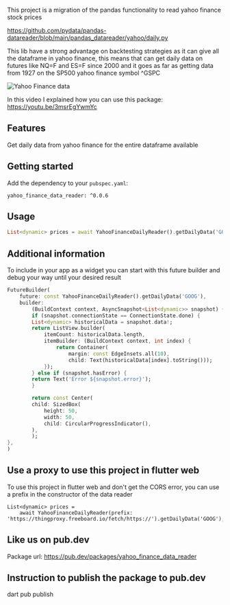 This project is a migration of the pandas functionality to read yahoo finance stock prices

https://github.com/pydata/pandas-datareader/blob/main/pandas_datareader/yahoo/daily.py

This lib have a strong advantage on backtesting strategies as it can give all the dataframe in yahoo finance, this means that can get daily data on futures like NQ=F and ES=F since 2000 and it goes as far as getting data from 1927 on the SP500 yahoo finance symbol ^GSPC 

![Yahoo Finance data](https://raw.githubusercontent.com/ivofernandes/yahoo_finance_data_reader/master/doc/simulator_screenshot_1.png?raw=true)

In this video I explained how you can use this package:
https://youtu.be/3msrEgYwmYc

## Features

Get daily data from yahoo finance for the entire dataframe available

## Getting started


Add the dependency to your `pubspec.yaml`:
```
yahoo_finance_data_reader: ^0.0.6
```

## Usage
```dart
List<dynamic> prices = await YahooFinanceDailyReader().getDailyData('GOOG');
```

## Additional information
To include in your app as a widget you can start with this future builder and debug your way until your desired result

```dart
FutureBuilder(
    future: const YahooFinanceDailyReader().getDailyData('GOOG'),
    builder:
        (BuildContext context, AsyncSnapshot<List<dynamic>> snapshot) {
        if (snapshot.connectionState == ConnectionState.done) {
        List<dynamic> historicalData = snapshot.data!;
        return ListView.builder(
            itemCount: historicalData.length,
            itemBuilder: (BuildContext context, int index) {
                return Container(
                    margin: const EdgeInsets.all(10),
                    child: Text(historicalData[index].toString()));
            });
        } else if (snapshot.hasError) {
        return Text('Error ${snapshot.error}');
        }

        return const Center(
        child: SizedBox(
            height: 50,
            width: 50,
            child: CircularProgressIndicator(),
        ),
        );
},
)
```

## Use a proxy to use this project in flutter web
To use this project in flutter web and don't get the CORS error, you can use a prefix in the constructor of the data reader

```
List<dynamic> prices = 
    await YahooFinanceDailyReader(prefix: 'https://thingproxy.freeboard.io/fetch/https://').getDailyData('GOOG');
```

## Like us on pub.dev
Package url:
https://pub.dev/packages/yahoo_finance_data_reader


## Instruction to publish the package to pub.dev
dart pub publish